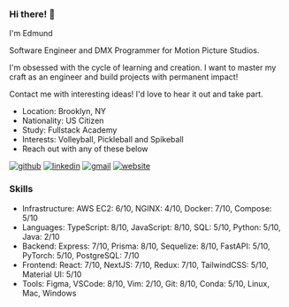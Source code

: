 ### Hi there! 👋
<!-- description-start -->
I'm Edmund

Software Engineer and DMX Programmer for Motion Picture Studios. 

I'm obsessed with the cycle of learning and creation. I want to master my craft as an engineer and build projects with permanent impact!

Contact me with interesting ideas! I'd love to hear it out and take part.
<!-- description-end -->

<!-- aboutme-list-start -->
- Location: Brooklyn, NY
- Nationality: US Citizen
- Study: Fullstack Academy
- Interests: Volleyball, Pickleball and Spikeball <!-- aboutme-list-end -->
- Reach out with any of these below

[![github](https://img.shields.io/badge/GitHub-000000?style=for-the-badge&logo=GitHub&logoColor=white)](https://github.com/eddiefahrenheit) [![linkedin](https://img.shields.io/badge/Linkedin-0e76a8?style=for-the-badge&logo=Linkedin&logoColor=white)](https://www.linkedin.com/in/eddiefahrenheit/) [![gmail](https://img.shields.io/badge/Gmail-ff0000?style=for-the-badge&logo=Gmail&logoColor=white)](mailto:fischerprogram@gmail.com) [![website](https://img.shields.io/badge/Blog-4d1a7f?style=for-the-badge&logo=Portfolio&logoColor=white)](https://eddiefahrenheit.com/)

### Skills
<!-- skills-start -->
- Infrastructure: AWS EC2: 6/10, NGINX: 4/10, Docker: 7/10, Compose: 5/10
- Languages: TypeScript: 8/10, JavaScript: 8/10, SQL: 5/10, Python: 5/10, Java: 2/10
- Backend: Express: 7/10, Prisma: 8/10, Sequelize: 8/10, FastAPI: 5/10, PyTorch: 5/10, PostgreSQL: 7/10
- Frontend: React: 7/10, NextJS: 7/10, Redux: 7/10, TailwindCSS: 5/10, Material UI: 5/10
- Tools: Figma, VSCode: 8/10, Vim: 2/10, Git: 8/10, Conda: 5/10, Linux, Mac, Windows
<!-- skills-end -->
